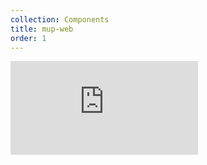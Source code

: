 ```yaml
---
collection: Components
title: mup-web
order: 1
---
```


<iframe src="https://meetup.github.io/mup-web/?down=0" id="componentsiframe" frameborder="0" class="__docs_iframe"></iframe>
